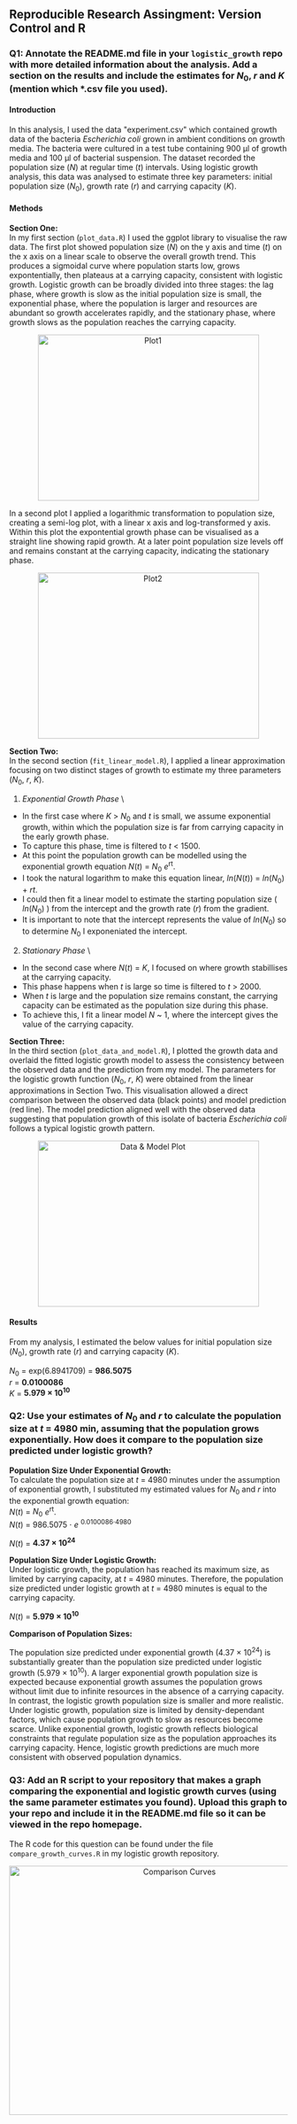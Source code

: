 ## Reproducible Research Assingment: Version Control and R

### Q1: Annotate the **README.md** file in your `logistic_growth` repo with more detailed information about the analysis. Add a section on the results and include the estimates for $N_0$, $r$ and $K$ (mention which *.csv file you used).

#### Introduction

In this analysis, I used the data "experiment.csv" which contained growth data of the bacteria *Escherichia coli* grown in ambient conditions on growth media. The bacteria were cultured in a test tube containing 900 μl of growth media and 100 μl of bacterial suspension. The dataset recorded the population size ($N$) at regular time ($t$) intervals. Using logistic growth analysis, this data was analysed to estimate three key parameters: initial population size ($N_0$), growth rate ($r$) and carrying capacity ($K$).

#### Methods

**Section One:** \
In my first section (`plot_data.R`) I used the ggplot library to visualise the raw data. The first plot showed population size ($N$) on the y axis and time ($t$) on the x axis on a linear scale to observe the overall growth trend. This produces a sigmoidal curve where population starts low, grows expontentially, then plateaus at a carrying capacity, consistent with logistic growth. Logistic growth can be broadly divided into three stages: the lag phase, where growth is slow as the initial population size is small, the exponential phase, where the population is larger and resources are abundant so growth accelerates rapidly, and the stationary phase, where growth slows as the population reaches the carrying capacity. 

 <p align="center">
     <img src="https://github.com/anoncoder555/logistic_growth/blob/main/plot1.png?raw=true" width="400" height="300" alt="Plot1">
  </p>

In a second plot I applied a logarithmic transformation to population size, creating a semi-log plot, with a linear x axis and log-transformed y axis. Within this plot the expontential growth phase can be visualised as a straight line showing rapid growth. At a later point population size levels off and remains constant at the carrying capacity, indicating the stationary phase.

 <p align="center">
     <img src="https://github.com/anoncoder555/logistic_growth/blob/main/plot2.png?raw=true" width="400" height="300" alt="Plot2">
  </p>

**Section Two:** \
In the second section (`fit_linear_model.R`), I applied a linear approximation focusing on two distinct stages of growth to estimate my three parameters ($N_0$, $r$, $K$). 

1. *Exponential Growth Phase* \
* In the first case where $K$ > $N_0$ and $t$ is small, we assume exponential growth, within which the population size is far from carrying capacity in the early growth phase.
* To capture this phase, time is filtered to $t$ < 1500.
* At this point the population growth can be modelled using the exponential growth equation $N(t)$ = $N_0$ $e$<sup>rt</sup>.
* I took the natural logarithm to make this equation linear, $ln(N(t))$ = $ln(N_0)$ + $rt$.
* I could then fit a linear model to estimate the starting population size ( $ln(N_0)$ ) from the intercept and the growth rate ($r$) from the gradient.
* It is important to note that the intercept represents the value of $ln(N_0)$ so to determine $N_0$ I exponeniated the intercept.

2. *Stationary Phase* \
* In the second case where $N(t)$ = $K$, I focused on where growth stabillises at the carrying capacity.
* This phase happens when $t$ is large so time is filtered to $t$ > 2000.
* When $t$ is large and the population size remains constant, the carrying capacity can be estimated as the population size during this phase.
* To achieve this, I fit a linear model $N$ ~ 1, where the intercept gives the value of the carrying capacity. 


**Section Three:** \
In the third section (`plot_data_and_model.R`), I plotted the growth data and overlaid the fitted logistic growth model to assess the consistency between the observed data and the prediction from my model. The parameters for the logistic growth function ($N_0$, $r$, $K$) were obtained from the linear approximations in Section Two. This visualisation allowed a direct comparison between the observed data (black points) and model prediction (red line). The model prediction aligned well with the observed data suggesting that population growth of this isolate of bacteria *Escherichia coli* follows a typical logistic growth pattern. 

<p align="center">
     <img src="https://github.com/anoncoder555/logistic_growth/blob/main/data_model_plot.png?raw=true" width="400" height="300" alt="Data & Model Plot">
  </p>

#### Results

From my analysis, I estimated the below values for initial population size ($N_0$), growth rate ($r$) and carrying capacity ($K$). 

$N_0$ = exp(6.8941709) = **986.5075** \
$r$ = **0.0100086** \
$K$ = **5.979 × 10<sup>10</sup>** 


### Q2: Use your estimates of $N_0$ and $r$ to calculate the population size at $t$ = 4980 min, assuming that the population grows exponentially. How does it compare to the population size predicted under logistic growth? 

**Population Size Under Exponential Growth:** \
To calculate the population size at $t$ = 4980 minutes under the assumption of exponential growth, I substituted my estimated values for $N_0$ and $r$ into the exponential growth equation: \
$N(t)$ = $N_0$ $e$<sup>rt</sup>. \
$N(t)$ = 986.5075 ⋅ $e$ <sup>0.0100086⋅4980</sup> 

$N(t)$ = **4.37 × 10<sup>24</sup>**

**Population Size Under Logistic Growth:** \
Under logistic growth, the population has reached its maximum size, as limited by carrying capacity, at $t$ = 4980 minutes. Therefore, the population size predicted under logistic growth at $t$ = 4980 minutes is equal to the carrying capacity. 

$N(t)$ = **5.979 × 10<sup>10</sup>** 

**Comparison of Population Sizes:** 

The population size predicted under exponential growth (4.37 × 10<sup>24</sup>) is substantially greater than the population size predicted under logistic growth (5.979 × 10<sup>10</sup>). A larger exponential growth population size is expected because exponential growth assumes the population grows without limit due to infinite resources in the absence of a carrying capacity. In contrast, the logistic growth population size is smaller and more realistic. Under logistic growth, population size is limited by density-dependant factors, which cause population growth to slow as resources become scarce. Unlike exponential growth, logistic growth reflects biological constraints that regulate population size as the population approaches its carrying capacity. Hence, logistic growth predictions are much more consistent with observed population dynamics.


### Q3: Add an R script to your repository that makes a graph comparing the exponential and logistic growth curves (using the same parameter estimates you found). Upload this graph to your repo and include it in the **README.md** file so it can be viewed in the repo homepage.

The R code for this question can be found under the file `compare_growth_curves.R` in my logistic growth repository. 
 <p align="center">
     <img src="https://github.com/anoncoder555/logistic_growth/blob/main/comparison_curves.png?raw=true" width="600" height="450" alt="Comparison Curves">
  </p>
  

